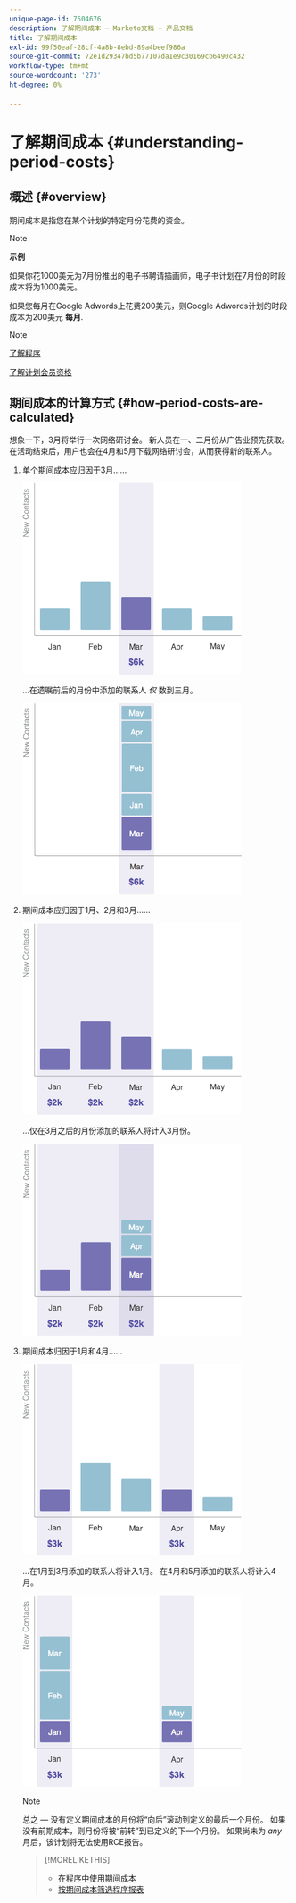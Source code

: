 ```yaml
---
unique-page-id: 7504676
description: 了解期间成本 — Marketo文档 — 产品文档
title: 了解期间成本
exl-id: 99f50eaf-28cf-4a8b-8ebd-89a4beef986a
source-git-commit: 72e1d29347bd5b77107da1e9c30169cb6490c432
workflow-type: tm+mt
source-wordcount: '273'
ht-degree: 0%

---
```


# 了解期间成本 {#understanding-period-costs}

## 概述 {#overview}

期间成本是指您在某个计划的特定月份花费的资金。

>[!NOTE]
>
>**示例**
>
>如果你花1000美元为7月份推出的电子书聘请插画师，电子书计划在7月份的时段成本将为1000美元。
>
>如果您每月在Google Adwords上花费200美元，则Google Adwords计划的时段成本为200美元 **每月**.

>[!NOTE]
>
>[了解程序](/help/marketo/product-docs/core-marketo-concepts/programs/creating-programs/understanding-programs.md)
>
>[了解计划会员资格](/help/marketo/product-docs/core-marketo-concepts/programs/creating-programs/understanding-program-membership.md)

## 期间成本的计算方式 {#how-period-costs-are-calculated}

想象一下，3月将举行一次网络研讨会。 新人员在一、二月份从广告业预先获取。 在活动结束后，用户也会在4月和5月下载网络研讨会，从而获得新的联系人。

1. 单个期间成本应归因于3月……

   ![](assets/graph1.png)

   ...在遗嘱前后的月份中添加的联系人 *仅* 数到三月。

   ![](assets/graph2.png)

1. 期间成本应归因于1月、2月和3月……

   ![](assets/graph3.png)

   ...仅在3月之后的月份添加的联系人将计入3月份。

   ![](assets/graph4.png)

1. 期间成本归因于1月和4月……

   ![](assets/graph5.png)

   ...在1月到3月添加的联系人将计入1月。 在4月和5月添加的联系人将计入4月。

   ![](assets/graph6.png)

   >[!NOTE]
   >
   >总之 — 没有定义期间成本的月份将“向后”滚动到定义的最后一个月份。 如果没有前期成本，则月份将被“前转”到已定义的下一个月份。 如果尚未为 _any_ 月后，该计划将无法使用RCE报告。

   >[!MORELIKETHIS]
   >
   >* [在程序中使用期间成本](/help/marketo/product-docs/core-marketo-concepts/programs/working-with-programs/using-period-costs-in-a-program.md)
   >* [按期间成本筛选程序报表](/help/marketo/product-docs/core-marketo-concepts/programs/program-performance-report/filter-a-program-report-by-period-cost.md)

